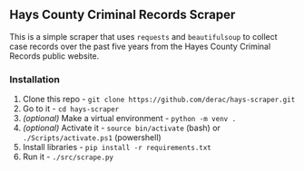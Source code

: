 ## Hays County Criminal Records Scraper

This is a simple scraper that uses `requests` and `beautifulsoup` to collect case records over the past five years from the Hayes County Criminal Records public website.

### Installation

1. Clone this repo - `git clone https://github.com/derac/hays-scraper.git`
1. Go to it - `cd hays-scraper`
1. _(optional)_ Make a virtual environment - `python -m venv .`
1. _(optional)_ Activate it - `source bin/activate` (bash) or `./Scripts/activate.ps1` (powershell)
1. Install libraries - `pip install -r requirements.txt`
1. Run it - `./src/scrape.py`

